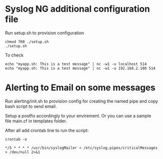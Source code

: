 # Syslog NG additional configuration file

Run setup.sh to provision configuration
```
chmod 700 ./setup.sh
./setup.sh
```
To check 
```
echo "myapp.sh: This is a test message" | nc -w1 -u localhost 514
echo "myapp.sh: This is a test message" | nc -w1 -u 192.168.2.100 514
```
# Alerting to Email on some messages

Run alerting/init.sh to provision config for creating the named pipe and copy bash script to send email.

Setup a postfix accordingly to your envirement. Or you can use a sample file main.cf in templates folder.

After all add crontab line to run the script:
```
crontab -e

*/5 * * * * /usr/bin/syslogMailer < /etc/syslog.pipes/criticalMessages > /dev/null 2>&1
```
